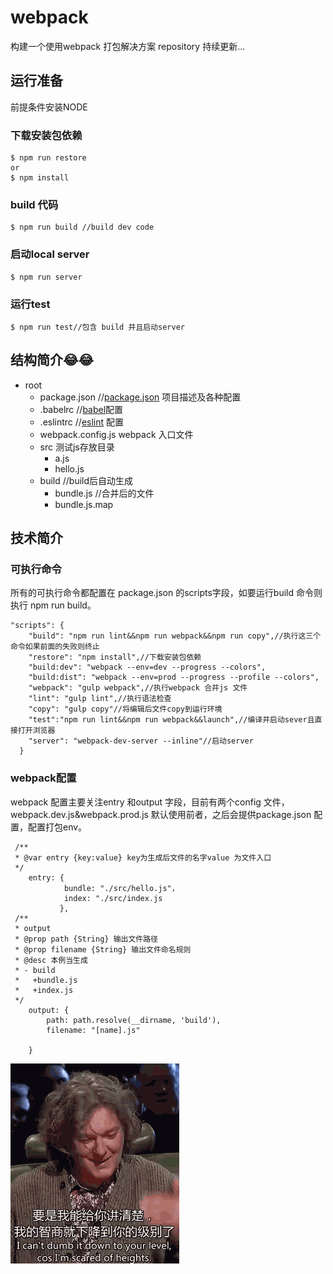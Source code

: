 # webpack
构建一个使用webpack 打包解决方案 repository 持续更新...

## 运行准备
前提条件安装NODE
###  下载安装包依赖
```
$ npm run restore 
or
$ npm install
```
### build 代码
```
$ npm run build //build dev code

```
### 启动local server

```
$ npm run server
```
### 运行test
```
$ npm run test//包含 build 并且启动server
```
## 结构简介:joy::joy:

+ root
  - package.json //[package.json](https://docs.npmjs.com/files/package.json) 项目描述及各种配置
  - .babelrc //[babel](https://babeljs.io/docs/setup/#installation)配置
  - .eslintrc //[eslint](http://eslint.org/) 配置
  - webpack.config.js webpack 入口文件
  - src 测试js存放目录
    + a.js
    + hello.js
  - build //build后自动生成
    + bundle.js //合并后的文件
    + bundle.js.map    

## 技术简介

### 可执行命令
所有的可执行命令都配置在 package.json 的scripts字段，如要运行build 命令则执行 npm run build。
```
"scripts": {
    "build": "npm run lint&&npm run webpack&&npm run copy",//执行这三个命令如果前面的失败则终止
    "restore": "npm install",//下载安装包依赖
    "build:dev": "webpack --env=dev --progress --colors",
    "build:dist": "webpack --env=prod --progress --profile --colors",
    "webpack": "gulp webpack",//执行webpack 合并js 文件
    "lint": "gulp lint",//执行语法检查
    "copy": "gulp copy"//将编辑后文件copy到运行环境
    "test":"npm run lint&&npm run webpack&&launch",//编译并启动sever且直接打开浏览器
    "server": "webpack-dev-server --inline"//启动server
  }
```  
### webpack配置
webpack 配置主要关注entry 和output 字段，目前有两个config 文件，webpack.dev.js&webpack.prod.js 默认使用前者，之后会提供package.json 配置，配置打包env。
``` 
 /**
 * @var entry {key:value} key为生成后文件的名字value 为文件入口
 */
    entry: {
            bundle: "./src/hello.js"，
            index: "./src/index.js
           },
 /**
 * output
 * @prop path {String} 输出文件路径
 * @prop filename {String} 输出文件命名规则
 * @desc 本例当生成
 * - build
 *   +bundle.js
 *   +index.js 
 */          
    output: {
        path: path.resolve(__dirname, 'build'),
        filename: "[name].js"
      
    }
```
![](./md/hh.gif)